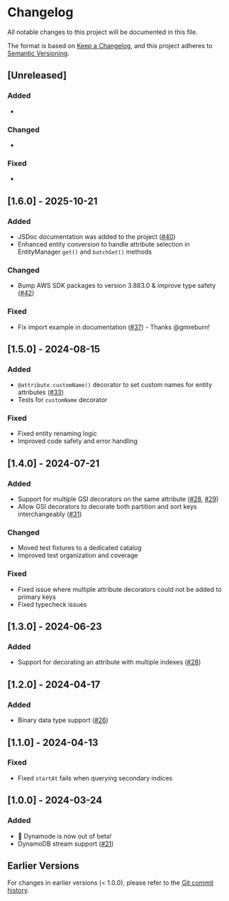 # Changelog

All notable changes to this project will be documented in this file.

The format is based on [Keep a Changelog](https://keepachangelog.com/en/1.0.0/),
and this project adheres to [Semantic Versioning](https://semver.org/spec/v2.0.0.html).

## [Unreleased]

### Added
- 

### Changed
- 

### Fixed
- 

## [1.6.0] - 2025-10-21

### Added
- JSDoc documentation was added to the project ([#40](https://github.com/blazejkustra/dynamode/pull/40))
- Enhanced entity conversion to handle attribute selection in EntityManager `get()` and `batchGet()` methods

### Changed
- Bump AWS SDK packages to version 3.883.0 & improve type safety ([#42](https://github.com/blazejkustra/dynamode/pull/40))

### Fixed
- Fix import example in documentation ([#37](https://github.com/blazejkustra/dynamode/pull/37)) - Thanks @gmreburn!

## [1.5.0] - 2024-08-15

### Added
- `@attribute.customName()` decorator to set custom names for entity attributes ([#33](https://github.com/blazejkustra/dynamode/pull/33))
- Tests for `customName` decorator

### Fixed
- Fixed entity renaming logic
- Improved code safety and error handling

## [1.4.0] - 2024-07-21

### Added
- Support for multiple GSI decorators on the same attribute ([#28](https://github.com/blazejkustra/dynamode/pull/28), [#29](https://github.com/blazejkustra/dynamode/pull/29))
- Allow GSI decorators to decorate both partition and sort keys interchangeably ([#31](https://github.com/blazejkustra/dynamode/pull/31))

### Changed
- Moved test fixtures to a dedicated catalog
- Improved test organization and coverage

### Fixed
- Fixed issue where multiple attribute decorators could not be added to primary keys
- Fixed typecheck issues

## [1.3.0] - 2024-06-23

### Added
- Support for decorating an attribute with multiple indexes ([#28](https://github.com/blazejkustra/dynamode/pull/28))

## [1.2.0] - 2024-04-17

### Added
- Binary data type support ([#26](https://github.com/blazejkustra/dynamode/pull/26))

## [1.1.0] - 2024-04-13

### Fixed
- Fixed `startAt` fails when querying secondary indices

## [1.0.0] - 2024-03-24

### Added
- 🎉 Dynamode is now out of beta!
- DynamoDB stream support ([#21](https://github.com/blazejkustra/dynamode/pull/21))

## Earlier Versions

For changes in earlier versions (< 1.0.0), please refer to the [Git commit history](https://github.com/blazejkustra/dynamode/commits/main).

